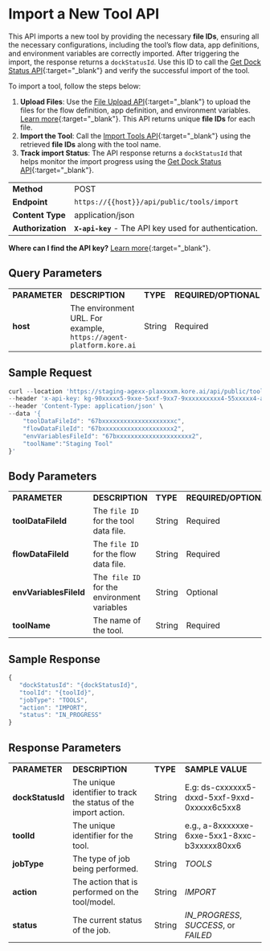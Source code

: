 # Import a New Tool API

This API imports a new tool by providing the necessary **file IDs**, ensuring all the necessary configurations, including the tool’s flow data, app definitions, and environment variables are correctly imported. After triggering the import, the response returns a <code>dockStatusId</code>. Use this ID to call the [Get Dock Status API](../apis-list/get-dock-status.md){:target="_blank"} and verify the successful import of the tool.

To import a tool, follow the steps below:

1. **Upload Files**: Use the [File Upload API](./upload-file-api.md){:target="_blank"} to upload the files for the flow definition, app definition, and environment variables. [Learn more](../../tools/import-a-tool.md/#import-to-create-a-new-tool){:target="_blank"}. This API returns unique **file IDs** for each file. 
2. **Import the Tool**: Call the [Import Tools API](../apis-list/import-a-new-tool.md){:target="_blank"} using the retrieved **file IDs** along with the tool name.
3. **Track import Status**: The API response returns a <code>dockStatusId</code> that helps monitor the import progress using the [Get Dock Status API](../apis-list/get-dock-status.md){:target="_blank"}.

<table>
  <tr>
   <td>
<strong>Method</strong>
   </td>
   <td>POST
   </td>
  </tr>
  <tr>
   <td><strong>Endpoint</strong>
   </td>
   <td><code>https://{{host}}/api/public/tools/import</code>
   </td>
  </tr>
  <tr>
   <td><strong>Content Type</strong>
   </td>
   <td>application/json
   </td>
  </tr>
  <tr>
   <td><strong>Authorization</strong>
   </td>
   <td><strong><code>X-api-key</code></strong> - The API key used for authentication.
   </td>
  </tr>
</table>

**Where can I find the API key?** [Learn more](../overview.md/#how-to-find-the-api-key){:target="_blank"}.

## Query Parameters

<table>
  <tr>
   <td><strong>PARAMETER</strong>
   </td>
   <td><strong>DESCRIPTION</strong>
   </td>
   <td><strong>TYPE</strong>
   </td>
   <td><strong>REQUIRED/OPTIONAL</strong>
   </td>
  </tr>
  <tr>
   <td><strong>host</strong>
   </td>
   <td>The environment URL. For example, <code>https://agent-platform.kore.ai</code>
   </td>
   <td>String
   </td>
   <td>Required
   </td>
  </tr>
</table>

## Sample Request

```js
curl --location 'https://staging-agexx-plaxxxxm.kore.ai/api/public/tools/import' \
--header 'x-api-key: kg-90xxxxx5-9xxe-5xxf-9xx7-9xxxxxxxxxx4-55xxxxx4-axx9-4xx2-axx2-fxxxxxxxxxxa' \
--header 'Content-Type: application/json' \
--data '{
    "toolDataFileId": "67bxxxxxxxxxxxxxxxxxxxxc",
    "flowDataFileId": "67bxxxxxxxxxxxxxxxxxxxx2",
    "envVariablesFileId": "67bxxxxxxxxxxxxxxxxxxxxx2",
    "toolName":"Staging Tool"
}'
```

## Body Parameters

<table>
  <tr>
   <td><strong>PARAMETER</strong>
   </td>
   <td><strong>DESCRIPTION</strong>
   </td>
   <td><strong>TYPE</strong>
   </td>
   <td><strong>REQUIRED/OPTIONAL</strong>
   </td>
  </tr>
  <tr>
   <td><strong>toolDataFileId</strong>
   </td>
   <td>The <code>file ID</code> for the tool data file.
   </td>
   <td>String
   </td>
   <td>Required
   </td>
  </tr>
  <tr>
   <td><strong>flowDataFileId</strong>
   </td>
   <td>The <code>file ID</code> for the flow data file.
   </td>
   <td>String
   </td>
   <td>Required
   </td>
  </tr>
  <tr>
   <td><strong>envVariablesFileId</strong>
   </td>
   <td>The<code> file ID </code>for the environment variables
   </td>
   <td>String
   </td>
   <td>Optional
   </td>
  </tr>
  <tr>
   <td><strong>toolName</strong>
   </td>
   <td>The name of the tool.
   </td>
   <td>String
   </td>
   <td>Required
   </td>
  </tr>
</table>

## Sample Response

```js
{
   "dockStatusId": "{dockStatusId}",
   "toolId": "{toolId}",
   "jobType": "TOOLS",
   "action": "IMPORT",
   "status": "IN_PROGRESS"
}
```

## Response Parameters

<table>
  <tr>
   <td><strong>PARAMETER</strong>
   </td>
   <td><strong>DESCRIPTION</strong>
   </td>
   <td><strong>TYPE</strong>
   </td>
   <td><strong>SAMPLE VALUE</strong>
   </td>
  </tr>
  <tr>
   <td><strong>dockStatusId</strong>
   </td>
   <td>The unique identifier to track the status of the import action. 
   </td>
   <td>String
   </td>
   <td>E.g: ds-cxxxxxx5-dxxd-5xxf-9xxd-0xxxxx6c5xx8
   </td>
  </tr>
  <tr>
   <td><strong>toolId</strong>
   </td>
   <td>The unique identifier for the tool.
   </td>
   <td>String
   </td>
   <td>e.g., a-8xxxxxxe-6xxe-5xx1-8xxc-b3xxxxx80xx6
   </td>
  </tr>
  <tr>
   <td><strong>jobType</strong>
   </td>
   <td>The type of job being performed.
   </td>
   <td>String
   </td>
   <td><em>TOOLS</em>
   </td>
  </tr>
  <tr>
   <td><strong>action</strong>
   </td>
   <td>The action that is performed on the tool/model.
   </td>
   <td>String
   </td>
   <td><em>IMPORT </em>
   </td>
  </tr>
  <tr>
   <td><strong>status</strong>
   </td>
   <td>The current status of the job.
   </td>
   <td>String
   </td>
   <td><em>IN_PROGRESS</em>, <em>SUCCESS</em>, or <em>FAILED</em>
   </td>
  </tr>
</table>


